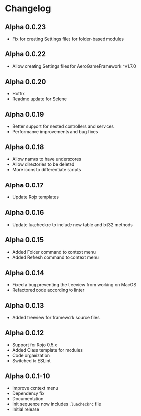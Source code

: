 # Changelog

## Alpha 0.0.23

- Fix for creating Settings files for folder-based modules

## Alpha 0.0.22

- Allow creating Settings files for AeroGameFramework ^v1.7.0

## Alpha 0.0.20

- Hotfix
- Readme update for Selene

## Alpha 0.0.19

- Better support for nested controllers and services
- Performance improvements and bug fixes

## Alpha 0.0.18

- Allow names to have underscores
- Allow directories to be deleted
- More icons to differentiate scripts

## Alpha 0.0.17

- Update Rojo templates

## Alpha 0.0.16

- Update luacheckrc to include new table and bit32 methods

## Alpha 0.0.15

- Added Folder command to context menu
- Added Refresh command to context menu

## Alpha 0.0.14

- Fixed a bug preventing the treeview from working on MacOS
- Refactored code according to linter

## Alpha 0.0.13

- Added treeview for framework source files

## Alpha 0.0.12

- Support for Rojo 0.5.x
- Added Class template for modules
- Code organization
- Switched to ESLint

## Alpha 0.0.1-10

- Improve context menu
- Dependency fix
- Documentation
- Init sequence now includes `.luacheckrc` file
- Initial release